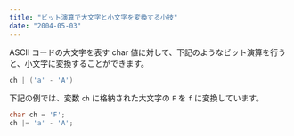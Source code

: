 ```yaml
---
title: "ビット演算で大文字と小文字を変換する小技"
date: "2004-05-03"
---
```


ASCII コードの大文字を表す char 値に対して、下記のようなビット演算を行うと、小文字に変換することができます。

```cpp
ch | ('a' - 'A')
```

下記の例では、変数 `ch` に格納された大文字の `F` を `f` に変換しています。

```cpp
char ch = 'F';
ch |= 'a' - 'A';
```

